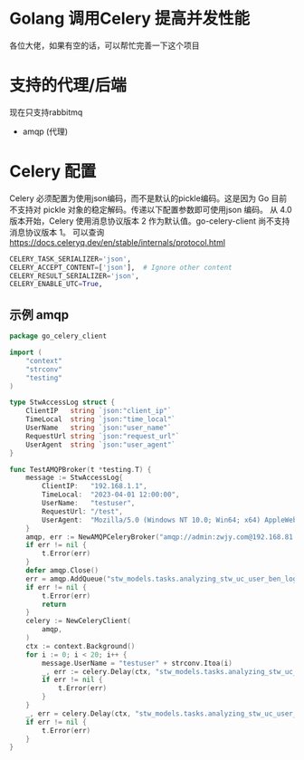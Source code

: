 # Golang 调用Celery 提高并发性能

各位大佬，如果有空的话，可以帮忙完善一下这个项目

# 支持的代理/后端
现在只支持rabbitmq
- amqp (代理)

# Celery 配置
Celery 必须配置为使用json编码，而不是默认的pickle编码。这是因为 Go 目前不支持对 pickle 对象的稳定解码。传递以下配置参数即可使用json 编码。
从 4.0 版本开始，Celery 使用消息协议版本 2 作为默认值。go-celery-client 尚不支持消息协议版本 1。
可以查询 https://docs.celeryq.dev/en/stable/internals/protocol.html

```python
CELERY_TASK_SERIALIZER='json',
CELERY_ACCEPT_CONTENT=['json'],  # Ignore other content
CELERY_RESULT_SERIALIZER='json',
CELERY_ENABLE_UTC=True,
```

## 示例 amqp
```go
package go_celery_client

import (
	"context"
	"strconv"
	"testing"
)

type StwAccessLog struct {
	ClientIP   string `json:"client_ip"`
	TimeLocal  string `json:"time_local"`
	UserName   string `json:"user_name"`
	RequestUrl string `json:"request_url"`
	UserAgent  string `json:"user_agent"`
}

func TestAMQPBroker(t *testing.T) {
	message := StwAccessLog{
		ClientIP:   "192.168.1.1",
		TimeLocal:  "2023-04-01 12:00:00",
		UserName:   "testuser",
		RequestUrl: "/test",
		UserAgent:  "Mozilla/5.0 (Windows NT 10.0; Win64; x64) AppleWebKit/537.36 (KHTML, like Gecko) Chrome/58.0.3029.110 Safari/537.3",
	}
	amqp, err := NewAMQPCeleryBroker("amqp://admin:zwjy.com@192.168.81.99:32386/test-devops")
	if err != nil {
		t.Error(err)
	}
	defer amqp.Close()
	err = amqp.AddQueue("stw_models.tasks.analyzing_stw_uc_user_ben_logs", "stw")
	if err != nil {
		t.Error(err)
		return
	}
	celery := NewCeleryClient(
		amqp,
	)
	ctx := context.Background()
	for i := 0; i < 20; i++ {
		message.UserName = "testuser" + strconv.Itoa(i)
		_, err := celery.Delay(ctx, "stw_models.tasks.analyzing_stw_uc_user_ben_logs", message)
		if err != nil {
			t.Error(err)
		}
	}
	_, err = celery.Delay(ctx, "stw_models.tasks.analyzing_stw_uc_user_ben_logs", message)
	if err != nil {
		t.Error(err)
	}
}

```